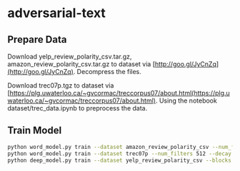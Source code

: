 # adversarial-text

## Prepare Data

Download yelp_review_polarity_csv.tar.gz, amazon_review_polarity_csv.tar.gz to dataset via [http://goo.gl/JyCnZq](http://goo.gl/JyCnZq). Decompress the files.

Download trec07p.tgz to dataset via [https://plg.uwaterloo.ca/~gvcormac/treccorpus07/about.html(https://plg.uwaterloo.ca/~gvcormac/treccorpus07/about.html). Using the notebook dataset/trec_data.ipynb to preprocess the data.

## Train Model
``` bash
python word_model.py train --dataset amazon_review_polarity_csv --num_filters 300 --decay 2e-4 --tag conv300x1_dc2e4_l200 --gpu 1 --mem 0.5 
python word_model.py train --dataset trec07p --num_filters 512 --decay 2e-4 --tag lstm-mean --gpu 1 --mem 0.5
python deep_model.py train --dataset yelp_review_polarity_csv --blocks 1,1,1,1 -v 2-layer9 --gpu 1 --mem 0.5
```

